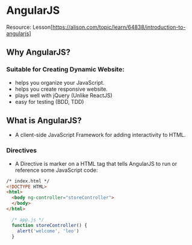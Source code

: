 # AngularJS
Resource: Lesson[https://alison.com/topic/learn/64838/introduction-to-angularjs]

## Why AngularJS?
### Suitable for Creating Dynamic Website:
- helps you organize your JavaScript.
- helps you create responsive website.
- plays well with jQuery (Unlike ReactJS)
- easy for testing (BDD, TDD)

## What is AngularJS?
- A client-side JavaScript Framework for adding interactivity to HTML.

### Directives 
- A Directive is marker on a HTML tag that tells AngularJS to run or reference some JavaScript code:
```html
/* index.html */
<!DOCTYPE HTML>
<html>
  <body ng-controller="storeController">
  </body>
</html>
```

```javascript
  /* app.js */
  function storeController() {
    alert('welcome', 'leo')
  }
```